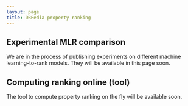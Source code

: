```yaml
---
layout: page
title: DBPedia property ranking
---
```



Experimental MLR comparison
---------------------------

We are in the process of publishing experiments on different machine learning-to-rank models.
They will be available in this page soon.


Computing ranking online (tool)
-------------------------------

The tool to compute property ranking on the fly will be available soon.
